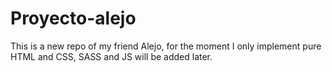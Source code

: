 # Proyecto-alejo
This is a new repo of my friend Alejo, for the moment I only implement pure HTML and CSS, SASS and JS will be added later.
